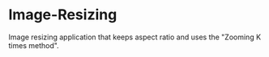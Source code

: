 # Image-Resizing
Image resizing application that keeps aspect ratio and uses the "Zooming K times method".
